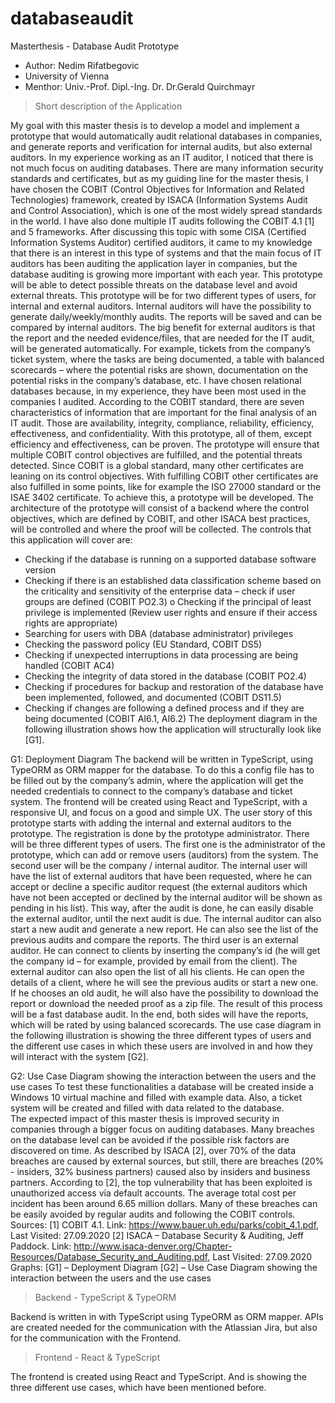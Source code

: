 # databaseaudit
Masterthesis - Database Audit Prototype

- Author: Nedim Rifatbegovic
- University of Vienna 
- Menthor: Univ.-Prof. Dipl.-Ing. Dr. Dr.Gerald Quirchmayr

> Short description of the Application 

My goal with this master thesis is to develop a model and implement a prototype that would automatically audit relational databases in companies, and generate reports and verification for internal audits, but also external auditors. In my experience working as an IT auditor, I noticed that there is not much focus on auditing databases. There are many information security standards and certificates, but as my guiding line for the master thesis, I have chosen the COBIT (Control Objectives for Information and Related Technologies) framework, created by ISACA (Information Systems Audit and Control Association), which is one of the most widely spread standards in the world. I have also done multiple IT audits following the COBIT 4.1 [1] and 5 frameworks. After discussing this topic with some CISA (Certified Information Systems Auditor) certified auditors, it came to my knowledge that there is an interest in this type of systems and that the main focus of IT auditors has been auditing the application layer in companies, but the database auditing is growing more important with each year. 
This prototype will be able to detect possible threats on the database level and avoid external threats. This prototype will be for two different types of users, for internal and external auditors. Internal auditors will have the possibility to generate daily/weekly/monthly audits. The reports will be saved and can be compared by internal auditors. The big benefit for external auditors is that the report and the needed evidence/files, that are needed for the IT audit, will be generated automatically. For example, tickets from the company’s ticket system, where the tasks are being documented, a table with balanced scorecards – where the potential risks are shown, documentation on the potential risks in the company’s database, etc. I have chosen relational databases because, in my experience, they have been most used in the companies I audited. According to the COBIT standard, there are seven characteristics of information that are important for the final analysis of an IT audit. Those are availability, integrity, compliance, reliability, efficiency, effectiveness, and confidentiality. With this prototype, all of them, except efficiency and effectiveness, can be proven. The prototype will ensure that multiple COBIT control objectives are fulfilled, and the potential threats detected. Since COBIT is a global standard, many other certificates are leaning on its control objectives. With fulfilling COBIT other certificates are also fulfilled in some points, like for example the ISO 27000 standard or the ISAE 3402 certificate.
To achieve this, a prototype will be developed. The architecture of the prototype will consist of a backend where the control objectives, which are defined by COBIT, and other ISACA best practices, will be controlled and where the proof will be collected. The controls that this application will cover are: 
-	Checking if the database is running on a supported database software version
-	Checking if there is an established data classification scheme based on the criticality and sensitivity of the enterprise data – check if user groups are defined (COBIT PO2.3)
o	Checking if the principal of least privilege is implemented (Review user rights and ensure if their access rights are appropriate)
-	Searching for users with DBA (database administrator) privileges
-	Checking the password policy (EU Standard, COBIT DS5)
-	Checking if unexpected interruptions in data processing are being handled (COBIT AC4)
-	Checking the integrity of data stored in the database (COBIT PO2.4)
-	Checking if procedures for backup and restoration of the database have been implemented, followed, and documented (COBIT DS11.5)
-	Checking if changes are following a defined process and if they are being documented (COBIT AI6.1, AI6.2)
The deployment diagram in the following illustration shows how the application will structurally look like [G1]. 
 
G1: Deployment Diagram
The backend will be written in TypeScript, using TypeORM as ORM mapper for the database. To do this a config file has to be filled out by the company’s admin, where the application will get the needed credentials to connect to the company’s database and ticket system. The frontend will be created using React and TypeScript, with a responsive UI, and focus on a good and simple UX. The user story of this prototype starts with adding the internal and external auditors to the prototype. The registration is done by the prototype administrator. There will be three different types of users. The first one is the administrator of the prototype, which can add or remove users (auditors) from the system. The second user will be the company / internal auditor. The internal user will have the list of external auditors that have been requested, where he can accept or decline a specific auditor request (the external auditors which have not been accepted or declined by the internal auditor will be shown as pending in his list). This way, after the audit is done, he can easily disable the external auditor, until the next audit is due. The internal auditor can also start a new audit and generate a new report. He can also see the list of the previous audits and compare the reports. The third user is an external auditor. He can connect to clients by inserting the company’s id (he will get the company id – for example, provided by email from the client). The external auditor can also open the list of all his clients. He can open the details of a client, where he will see the previous audits or start a new one. If he chooses an old audit, he will also have the possibility to download the report or download the needed proof as a zip file. The result of this process will be a fast database audit. In the end, both sides will have the reports, which will be rated by using balanced scorecards. The use case diagram in the following illustration is showing the three different types of users and the different use cases in which these users are involved in and how they will interact with the system [G2]. 
 
G2: Use Case Diagram showing the interaction between the users and the use cases
To test these functionalities a database will be created inside a Windows 10 virtual machine and filled with example data. Also, a ticket system will be created and filled with data related to the database.   
The expected impact of this master thesis is improved security in companies through a bigger focus on auditing databases. Many breaches on the database level can be avoided if the possible risk factors are discovered on time. As described by ISACA [2], over 70% of the data breaches are caused by external sources, but still, there are breaches (20% - insiders, 32% business partners) caused also by insiders and business partners. According to [2], the top vulnerability that has been exploited is unauthorized access via default accounts. The average total cost per incident has been around 6.65 million dollars. Many of these breaches can be easily avoided by regular audits and following the COBIT controls.
 
Sources: 
[1] COBIT 4.1. Link: https://www.bauer.uh.edu/parks/cobit_4.1.pdf, Last Visited: 27.09.2020
[2] ISACA – Database Security & Auditing, Jeff Paddock. Link: http://www.isaca-denver.org/Chapter-Resources/Database_Security_and_Auditing.pdf, Last Visited: 27.09.2020 
Graphs: 
[G1] – Deployment Diagram
[G2] – Use Case Diagram showing the interaction between the users and the use cases


> Backend - TypeScript & TypeORM

Backend is written in with TypeScript using TypeORM as ORM mapper. APIs are created needed for the communication with the Atlassian Jira, but also for the communication with the Frontend.

> Frontend - React & TypeScript

The frontend is created using React and TypeScript. And is showing the three different use cases, which have been mentioned before. 
